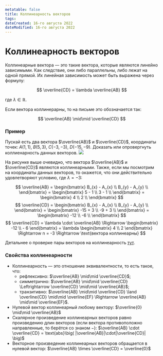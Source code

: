 ```yaml
---
metatable: false
title: Коллинеарность векторов
tags:
dateCreated: 16-го августа 2022
dateModified: 16-го августа 2022
---
```

# Коллинеарность векторов

Коллинеарные вектора — это такие вектора, которые являются линейно зависимыми. Как следствие, они либо параллельны, либо лежат на одной прямой. Их линейная зависимость может быть выражена через формулу:

$$
\overline{CD} = \lambda \overline{AB}
$$

где $\lambda \in \mathbb{R}$.

Если вектора коллинерарны, то на письме это обозначается так:

$$
\overline{AB} \mid\mid \overline{CD}
$$

### Пример

Пускай есть два вектора $\overline{AB}$ и $\overline{CD}$, координаты точек: $A(1, 1)$, $B(5, 3)$, $C(-3, -3)$, $D(-15, -9)$. Доказать или опровергнуть коллиенарность данных векторов. ![](https://imgur.com/uKSk5Cd.png)
   
   На рисунке выше очевидно, что вектора $\overline{AB}$ и $\overline{CD}$ являются коллинеарными. Также, если мы посмотрим на координаты данных векторов, то окажется, что они действительно удовлетворяют условию, где $\lambda = -3$:

$$
\overline{AB} = \begin{bmatrix}
B_{x} - A_{x} \\
B_{y} - A_{y} \\
\end{bmatrix} = \begin{bmatrix}
5 - 1 \\
3 - 1 \\
\end{bmatrix} = \begin{bmatrix}
4 \\
2 \\
\end{bmatrix}
$$
$$
\overline{CD} = \begin{bmatrix}
B_{x} - A_{x} \\
B_{y} - A_{y} \\
\end{bmatrix} = \begin{bmatrix}
-15 + 3 \\
-9 + 3 \\
\end{bmatrix} = \begin{bmatrix}
-12 \\
-6 \\
\end{bmatrix}
$$
$$
\overline{CD} = \lambda \cdot \overline{AB} \Rightarrow
\begin{bmatrix}
-12 \\ - 6
\end{bmatrix} = \lambda \begin{bmatrix}
4 \\ 2
\end{bmatrix} \Rightarrow n = -3 \Rightarrow \text{вектора коллинеарны}
$$

Детальнее о проверке пары векторов на коллинеарность [тут](%D0%9A%D1%80%D0%B8%D1%82%D0%B5%D1%80%D0%B8%D0%B8%20%D0%BA%D0%BE%D0%BB%D0%BB%D0%B8%D0%BD%D0%B5%D0%B0%D1%80%D0%BD%D0%BE%D1%81%D1%82%D0%B8%20%D0%B2%D0%B5%D0%BA%D1%82%D0%BE%D1%80%D0%BE%D0%B2.md).

### Свойства коллинеарности

- Коллинеарность — это отношение эквивалентности, то есть такое, что:
	- рефлексивно: $\overline{AB} \mid\mid \overline{CD}$;
	- симметрично: $\overline{AB} \mid\mid \overline{CD} \Leftrightarrow \overline{CD} \mid\mid \overline{AB}$;
	- транзитивно: $\overline{AB} \mid\mid \overline{CD} \land \overline{CD} \mid\mid \overline{EF} \Rightarrow \overline{AB} \mid\mid \overline{EF}$.
- Нулевой вектор коллинеарный любому вектору: $\overline{0} \mid\mid \overline{AB}$
- Скалярное произведение коллинеарных векторов равно произведению длин векторов (если вектора противоположно направленные, то берётся со знаком $-$): $\overline{AB} \cdot \overline{CD} =  \text{abs}\big( |\overline{AB}|\cdot|\overline{CD}| \big)$
- Векторное произведение коллинеарных векторов обращается в нулевой вектор: $\overline{AB} \times \overline{CD} = \overline{0}$
